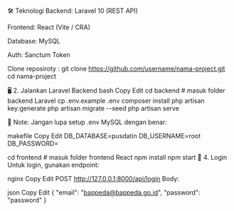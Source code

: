 🛠️ Teknologi
Backend: Laravel 10 (REST API)

Frontend: React (Vite / CRA)

Database: MySQL

Auth: Sanctum Token

Clone reposiroty :
git clone https://github.com/username/nama-project.git
cd nama-project

🖥️ 2. Jalankan Laravel Backend
bash
Copy
Edit
cd backend  # masuk folder backend Laravel
cp .env.example .env
composer install
php artisan key:generate
php artisan migrate --seed
php artisan serve

🔑 Note: Jangan lupa setup .env MySQL dengan benar:

makefile
Copy
Edit
DB_DATABASE=pusdatin
DB_USERNAME=root
DB_PASSWORD=

cd frontend  # masuk folder frontend React
npm install
npm start
🔐 4. Login
Untuk login, gunakan endpoint:

nginx
Copy
Edit
POST http://127.0.0.1:8000/api/login
Body:

json
Copy
Edit
{
  "email": "bappeda@bappeda.go.id",
  "password": "password"
}
